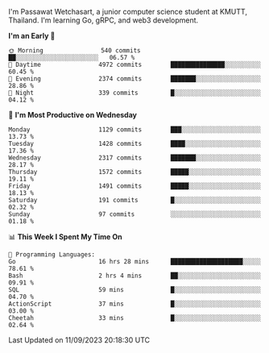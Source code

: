 
I'm Passawat Wetchasart, a junior computer science student at KMUTT, Thailand. I'm learning Go, gRPC, and web3 development.



<!--START_SECTION:waka-->
**I'm an Early 🐤** 

```text
🌞 Morning                540 commits         ██░░░░░░░░░░░░░░░░░░░░░░░   06.57 % 
🌆 Daytime                4972 commits        ███████████████░░░░░░░░░░   60.45 % 
🌃 Evening                2374 commits        ███████░░░░░░░░░░░░░░░░░░   28.86 % 
🌙 Night                  339 commits         █░░░░░░░░░░░░░░░░░░░░░░░░   04.12 % 
```
📅 **I'm Most Productive on Wednesday** 

```text
Monday                   1129 commits        ███░░░░░░░░░░░░░░░░░░░░░░   13.73 % 
Tuesday                  1428 commits        ████░░░░░░░░░░░░░░░░░░░░░   17.36 % 
Wednesday                2317 commits        ███████░░░░░░░░░░░░░░░░░░   28.17 % 
Thursday                 1572 commits        █████░░░░░░░░░░░░░░░░░░░░   19.11 % 
Friday                   1491 commits        █████░░░░░░░░░░░░░░░░░░░░   18.13 % 
Saturday                 191 commits         █░░░░░░░░░░░░░░░░░░░░░░░░   02.32 % 
Sunday                   97 commits          ░░░░░░░░░░░░░░░░░░░░░░░░░   01.18 % 
```


📊 **This Week I Spent My Time On** 

```text
💬 Programming Languages: 
Go                       16 hrs 28 mins      ████████████████████░░░░░   78.61 % 
Bash                     2 hrs 4 mins        ██░░░░░░░░░░░░░░░░░░░░░░░   09.91 % 
SQL                      59 mins             █░░░░░░░░░░░░░░░░░░░░░░░░   04.70 % 
ActionScript             37 mins             █░░░░░░░░░░░░░░░░░░░░░░░░   03.00 % 
Cheetah                  33 mins             █░░░░░░░░░░░░░░░░░░░░░░░░   02.64 % 
```


 Last Updated on 11/09/2023 20:18:30 UTC
<!--END_SECTION:waka-->

<!--
**markpassawat/markpassawat** is a ✨ _special_ ✨ repository because its `README.md` (this file) appears on your GitHub profile.

Here are some ideas to get you started:

- 🔭 I’m currently working on ...
- 🌱 I’m currently learning ...
- 👯 I’m looking to collaborate on ...
- 🤔 I’m looking for help with ...
- 💬 Ask me about ...
- 📫 How to reach me: ...
- 😄 Pronouns: He/Him
- ⚡ Fun fact: ...
-->
